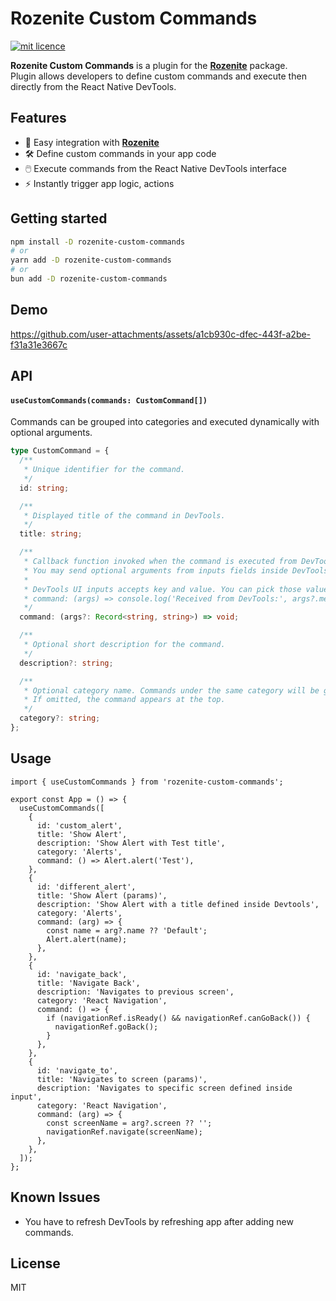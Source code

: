# Rozenite Custom Commands

[![mit licence][license-badge]][license]

**Rozenite Custom Commands** is a plugin for the **[Rozenite](https://www.rozenite.dev/)** package.  
Plugin allows developers to define custom commands and execute then directly from the React Native DevTools.

## Features

- 🔌 Easy integration with **[Rozenite](https://www.rozenite.dev/)**
- 🛠️ Define custom commands in your app code
- 🖱️ Execute commands from the React Native DevTools interface
- ⚡ Instantly trigger app logic, actions

## Getting started

```bash
npm install -D rozenite-custom-commands
# or
yarn add -D rozenite-custom-commands
# or
bun add -D rozenite-custom-commands
```

## Demo

https://github.com/user-attachments/assets/a1cb930c-dfec-443f-a2be-f31a31e3667c

## API

#### `useCustomCommands(commands: CustomCommand[])`

Commands can be grouped into categories and executed dynamically with optional arguments.

```ts
type CustomCommand = {
  /**
   * Unique identifier for the command.
   */
  id: string;

  /**
   * Displayed title of the command in DevTools.
   */
  title: string;

  /**
   * Callback function invoked when the command is executed from DevTools.
   * You may send optional arguments from inputs fields inside DevTools.
   *
   * DevTools UI inputs accepts key and value. You can pick those values e.g
   * command: (args) => console.log('Received from DevTools:', args?.message)
   */
  command: (args?: Record<string, string>) => void;

  /**
   * Optional short description for the command.
   */
  description?: string;

  /**
   * Optional category name. Commands under the same category will be grouped together.
   * If omitted, the command appears at the top.
   */
  category?: string;
};
```

## Usage

```tsx
import { useCustomCommands } from 'rozenite-custom-commands';

export const App = () => {
  useCustomCommands([
    {
      id: 'custom_alert',
      title: 'Show Alert',
      description: 'Show Alert with Test title',
      category: 'Alerts',
      command: () => Alert.alert('Test'),
    },
    {
      id: 'different_alert',
      title: 'Show Alert (params)',
      description: 'Show Alert with a title defined inside Devtools',
      category: 'Alerts',
      command: (arg) => {
        const name = arg?.name ?? 'Default';
        Alert.alert(name);
      },
    },
    {
      id: 'navigate_back',
      title: 'Navigate Back',
      description: 'Navigates to previous screen',
      category: 'React Navigation',
      command: () => {
        if (navigationRef.isReady() && navigationRef.canGoBack()) {
          navigationRef.goBack();
        }
      },
    },
    {
      id: 'navigate_to',
      title: 'Navigates to screen (params)',
      description: 'Navigates to specific screen defined inside input',
      category: 'React Navigation',
      command: (arg) => {
        const screenName = arg?.screen ?? '';
        navigationRef.navigate(screenName);
      },
    },
  ]);
};
```

## Known Issues

- You have to refresh DevTools by refreshing app after adding new commands.

## License

MIT

[license-badge]: https://img.shields.io/badge/LICENSE-MIT-green?style=for-the-badge
[license]: https://github.com/akuul/react-native-bluechat/blob/main/LICENSE
